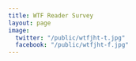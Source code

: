 ```yaml
---
title: WTF Reader Survey
layout: page
image:
  twitter: "/public/wtfjht-t.jpg"
  facebook: "/public/wtfjht-f.jpg"
---
```


<div id="ask-form"></div><script src="https://wtfjht.coralproject.net/widgets/58eafdd94a60280001fc1c22.js"></script>
